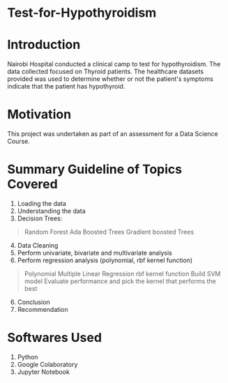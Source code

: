 # Test-for-Hypothyroidism

# Introduction
Nairobi Hospital conducted a clinical camp to test for hypothyroidism. The data collected focused on Thyroid patients. The healthcare datasets provided was used to determine whether or not the patient's symptoms indicate that the patient has hypothyroid.

# Motivation
This project was undertaken as part of an assessment for a Data Science Course.

# Summary Guideline of Topics Covered
1. Loading the data
2. Understanding the data
3. Decision Trees:
  > Random Forest
  > Ada Boosted Trees
  > Gradient boosted Trees
4. Data Cleaning
4. Perform univariate, bivariate and multivariate analysis
5. Perform regression analysis (polynomial, rbf kernel function)
  > Polynomial
  > Multiple Linear Regression
  > rbf kernel function
  > Build SVM model
  > Evaluate performance and pick the kernel that performs the best
6. Conclusion
7. Recommendation

# Softwares Used
1. Python
2. Google Colaboratory
3. Jupyter Notebook
